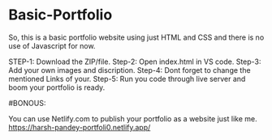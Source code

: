 # Basic-Portfolio
So, this is a basic portfolio website using just HTML and CSS and there is no use of Javascript for now.

STEP-1: Download the ZIP/file.
Step-2: Open index.html in VS code.
Step-3: Add your own images and discription.
Step-4: Dont forget to change the mentioned Links of your.
Step-5: Run you code through live server and boom your portfolio is ready.

#BONOUS:

You can use Netlify.com to publish your portfolio as a website just like me.
https://harsh-pandey-portfoli0.netlify.app/
